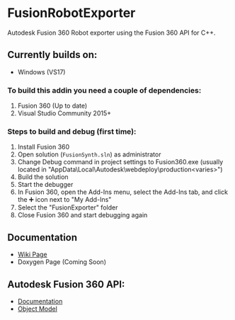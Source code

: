 # FusionRobotExporter
Autodesk Fusion 360 Robot exporter using the Fusion 360 API for C++.

## Currently builds on:
*  Windows (VS17)

### To build this addin you need a couple of dependencies:
1.  Fusion 360 (Up to date)
2.  Visual Studio Community 2015+

### Steps to build and debug (first time):
1.  Install Fusion 360
2.  Open solution (`FusionSynth.sln`) as administrator
3.  Change Debug command in project settings to Fusion360.exe (usually located in "AppData\Local\Autodesk\webdeploy\production\<varies>")
4.  Build the solution
5.  Start the debugger
6.  In Fusion 360, open the Add-Ins menu, select the Add-Ins tab, and click the ➕ icon next to "My Add-Ins"
7.  Select the "FusionExporter" folder
8.  Close Fusion 360 and start debugging again

## Documentation
*  [Wiki Page](https://github.com/Autodesk/synthesis/wiki/Fusion-Exporter)
*  Doxygen Page (Coming Soon)

## Autodesk Fusion 360 API:
*  [Documentation](https://help.autodesk.com/view/fusion360/ENU/?guid=GUID-7B5A90C8-E94C-48DA-B16B-430729B734DC)
*  [Object Model](https://help.autodesk.com/cloudhelp/ENU/Fusion-360-API/images/Fusion.pdf)

